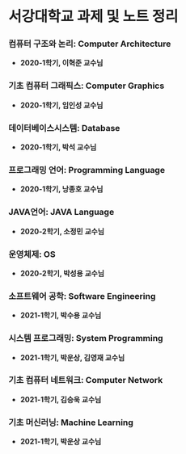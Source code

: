 # 서강대학교 과제 및 노트 정리

### 컴퓨터 구조와 논리: Computer Architecture
- **2020-1학기, 이혁준 교수님**<br>
### 기초 컴퓨터 그래픽스: Computer Graphics
- **2020-1학기, 임인성 교수님**<br>
### 데이터베이스시스템: Database
- **2020-1학기, 박석 교수님**<br>
### 프로그래밍 언어: Programming Language
- **2020-1학기, 낭종호 교수님**<br>
### JAVA언어: JAVA Language
- **2020-2학기, 소정민 교수님**<br>
### 운영체제: OS
- **2020-2학기, 박성용 교수님**<br>
### 소프트웨어 공학: Software Engineering
- **2021-1학기, 박수용 교수님**<br>
### 시스템 프로그래밍: System Programming
- **2021-1학기, 박운상, 김영재 교수님**<br>
### 기초 컴퓨터 네트워크: Computer Network
- **2021-1학기, 김승욱 교수님**<br>
### 기초 머신러닝: Machine Learning
- **2021-1학기, 박운상 교수님**<br>
